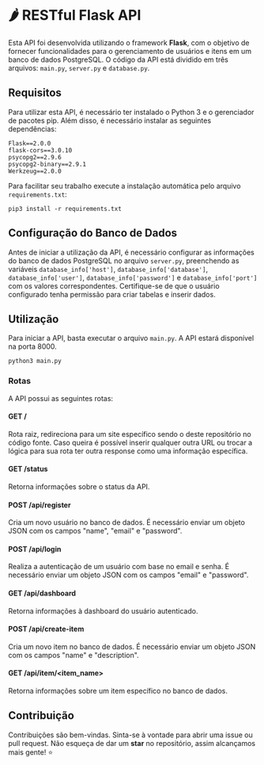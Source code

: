 # 🌶️ RESTful Flask API

Esta API foi desenvolvida utilizando o framework **Flask**, com o objetivo de fornecer funcionalidades para o gerenciamento de usuários e itens em um banco de dados PostgreSQL. O código da API está dividido em três arquivos: `main.py`, `server.py` e `database.py`.

## Requisitos

Para utilizar esta API, é necessário ter instalado o Python 3 e o gerenciador de pacotes pip. Além disso, é necessário instalar as seguintes dependências:

```
Flask==2.0.0
flask-cors==3.0.10
psycopg2==2.9.6
psycopg2-binary==2.9.1
Werkzeug==2.0.0
```
Para facilitar seu trabalho execute a instalação automática pelo arquivo `requirements.txt`:
```
pip3 install -r requirements.txt
```

## Configuração do Banco de Dados

Antes de iniciar a utilização da API, é necessário configurar as informações do banco de dados PostgreSQL no arquivo `server.py`, preenchendo as variáveis `database_info['host']`, `database_info['database']`, `database_info['user']`, `database_info['password']` e `database_info['port']` com os valores correspondentes. Certifique-se de que o usuário configurado tenha permissão para criar tabelas e inserir dados.

## Utilização

Para iniciar a API, basta executar o arquivo `main.py`. A API estará disponível na porta 8000.
```
python3 main.py
```

### Rotas

A API possui as seguintes rotas:

#### GET /

Rota raiz, redireciona para um site específico sendo o deste repositório no código fonte. Caso queira é possível inserir qualquer outra URL ou trocar
a lógica para sua rota ter outra response como uma informação específica.

#### GET /status

Retorna informações sobre o status da API.

#### POST /api/register

Cria um novo usuário no banco de dados. É necessário enviar um objeto JSON com os campos "name", "email" e "password".

#### POST /api/login

Realiza a autenticação de um usuário com base no email e senha. É necessário enviar um objeto JSON com os campos "email" e "password".

#### GET /api/dashboard

Retorna informações à dashboard do usuário autenticado.

#### POST /api/create-item

Cria um novo item no banco de dados. É necessário enviar um objeto JSON com os campos "name" e "description".

#### GET /api/item/<item_name>

Retorna informações sobre um item específico no banco de dados.

## Contribuição

Contribuições são bem-vindas. Sinta-se à vontade para abrir uma issue ou pull request. Não esqueça de dar um **star** no repositório, assim alcançamos mais gente! ⭐
